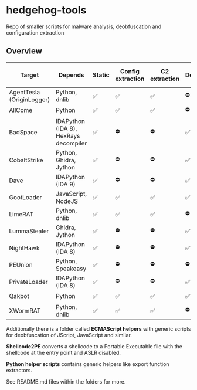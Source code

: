 # hedgehog-tools
 
Repo of smaller scripts for malware analysis, deobfuscation and configuration extraction

## Overview

| Target                    | Depends                | Static | Config extraction | C2 extraction | Deobfuscation | Unpacking | Handles packed sample |
| ------------------------- | ---------------------- | ------ | ----------------- | ------------- | ------------- | --------- | --------------------- |
| AgentTesla (OriginLogger) | Python, dnlib          |   ✅   | ✅                | ✅            | ⛔            | ⛔        | ⛔                    |
| AllCome                   | Python                 |   ✅   | ✅                | ✅            | ⛔            | ⛔        | ⛔                    |
| BadSpace                  | IDAPython (IDA 8), HexRays decompiler  |   ✅   | ⛔        | ⛔            | ✅            | ⛔        | ⛔                    |
| CobaltStrike              | Python, Ghidra, Jython |   ✅   | ⛔                | ⛔            | ✅            | ⛔        | ⛔                    |
| Dave                      | IDAPython (IDA 9)      |   ✅   | ⛔                | ⛔            | ✅            | ⛔        | ⛔                    |
| GootLoader                | JavaScript, NodeJS     |   ✅   | ✅                | ✅            | ✅            | ✅        | ✅                    |
| LimeRAT                   | Python, dnlib          |   ✅   | ✅                | ✅            | ⛔            | ⛔        | ⛔                    |
| LummaStealer              | Ghidra, Jython         |   ✅   | ⛔                | ⛔            | ✅            | ⛔        | ⛔                    |
| NightHawk                 | IDAPython (IDA 8)      |   ✅   | ⛔                | ⛔            | ✅            | ⛔        | ✅                    |
| PEUnion                   | Python, Speakeasy      |   ✅   | ⛔                | ⛔            | ⛔            | ✅        | ✅                    |
| PrivateLoader             | IDAPython (IDA 8)      |   ✅   | ⛔                | ⛔            | ✅            | ⛔        | ⛔                    |
| Qakbot                    | Python                 |   ✅   | ✅                | ✅            | ✅            | ⛔        | ⛔                    |
| XWormRAT                  | Python, dnlib          |   ✅   | ✅                | ✅            | ⛔            | ⛔        | ⛔                    |

Additionally there is a folder called **ECMAScript helpers** with generic scripts for deobfuscation of JScript, JavaScript and similar.

**Shellcode2PE** converts a shellcode to a Portable Executable file with the shellcode at the entry point and ASLR disabled.

**Python helper scripts** contains generic helpers like export function extractors.

See README.md files within the folders for more.

